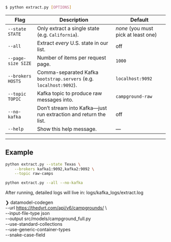 
```bash
$ python extract.py [OPTIONS]
```

| Flag               | Description                                                        | Default                             |
| ------------------ | ------------------------------------------------------------------ | ----------------------------------- |
| `--state STATE`    | Only extract a single state (e.g. `California`).                   | *none* (you must pick at least one) |
| `--all`            | Extract *every* U.S. state in our list.                            | off                                 |
| `--page-size SIZE` | Number of items per request page.                                  | `1000`                              |
| `--brokers HOSTS`  | Comma-separated Kafka `bootstrap.servers` (e.g. `localhost:9092`). | `localhost:9092`                    |
| `--topic TOPIC`    | Kafka topic to produce raw messages into.                          | `campground-raw`                    |
| `--no-kafka`       | Don’t stream into Kafka—just run extraction and return the list.   | off                                 |
| `--help`           | Show this help message.                                            | —                                   |

---

## Example

```bash
python extract.py --state Texas \
    --brokers kafka1:9092,kafka2:9092 \
    --topic raw-camps
```
```bash
python extract.py --all --no-kafka
```
After running, detailed logs will live in:
logs/kafka_logs/extract.log


❯ datamodel-codegen \
  --url https://thedyrt.com/api/v6/campgrounds/ \   
  --input-file-type json \
  --output src/models/campground_full.py \
  --use-standard-collections \
  --use-generic-container-types \
  --snake-case-field
